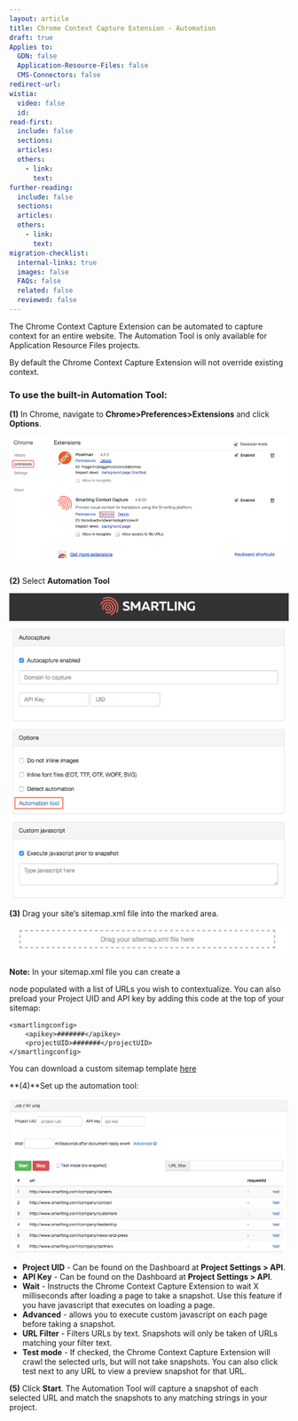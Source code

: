 ```yaml
---
layout: article
title: Chrome Context Capture Extension - Automation
draft: true
Applies to:
  GDN: false
  Application-Resource-Files: false
  CMS-Connectors: false
redirect-url:
wistia:
  video: false
  id:
read-first:
  include: false
  sections:
  articles:
  others:
    - link:
      text:
further-reading:
  include: false
  sections:
  articles:
  others:
    - link:
      text:
migration-checklist:
  internal-links: true
  images: false
  FAQs: false
  related: false
  reviewed: false
---
```



The Chrome Context Capture Extension can be automated to capture context for an entire website. The Automation Tool is only available for Application Resource Files projects.

By default the Chrome Context Capture Extension will not override existing context.

### To use the built-in Automation Tool:

**(1)** In Chrome, navigate to **Chrome&gt;Preferences&gt;Extensions** and click **Options**.

![](/uploads/versions/extensions-2---x----918-428x---.png)

**(2)** Select **Automation Tool**

![medium](/uploads/versions/smartling_context_snapshot_options-1---x----688-752x---.png)

**(3)** Drag your site’s sitemap.xml file into the marked area.

![](/uploads/versions/smartling_context_snapshot_options-2---x----1247-141x---.png)

**Note:** In your sitemap.xml file you can create a

<url-list> node populated with a list of URLs you wish to contextualize. You can also preload your Project UID and API key by adding this code at the top of your sitemap:</url-list>

~~~
<smartlingconfig>
    <apikey>#######</apikey>
    <projectUID>#######</projectUID>
</smartlingconfig>
~~~

You can download a custom sitemap template <a href="/resources/smartling-chrome-automation-sitemap-example.xml" download target="_blank">here</a>

**(4)**Set up the automation tool:

![](/uploads/versions/smartling_context_snapshot_options-3---x----946-525x---.png)

* **Project UID** - Can be found on the Dashboard at **Project Settings > API**.
* **API Key** - Can be found on the Dashboard at **Project Settings > API**.
* **Wait** - Instructs the Chrome Context Capture Extension to wait X milliseconds after loading a page to take a snapshot. Use this feature if you have javascript that executes on loading a page.
* **Advanced** - allows you to execute custom javascript on each page before taking a snapshot.
* **URL Filter** - Filters URLs by text. Snapshots will only be taken of URLs matching your filter text.
* **Test mode** - If checked, the Chrome Context Capture Extension will crawl the selected urls, but will not take snapshots. You can also click test next to any URL to view a preview snapshot for that URL.


**(5)** Click **Start**. The Automation Tool will capture a snapshot of each selected URL and match the snapshots to any matching strings in your project.